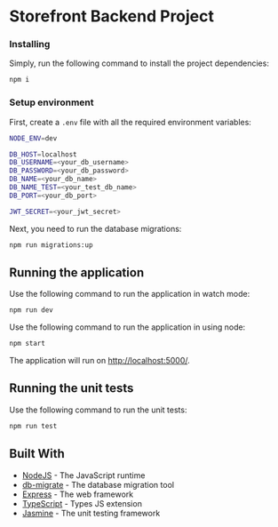 # Storefront Backend Project

### Installing

Simply, run the following command to install the project dependencies:

```bash
npm i
```

### Setup environment

First, create a `.env` file with all the required environment variables:

```bash
NODE_ENV=dev

DB_HOST=localhost
DB_USERNAME=<your_db_username>
DB_PASSWORD=<your_db_password>
DB_NAME=<your_db_name>
DB_NAME_TEST=<your_test_db_name>
DB_PORT=<your_db_port>

JWT_SECRET=<your_jwt_secret>
```

Next, you need to run the database migrations:

```bash
npm run migrations:up
```

## Running the application

Use the following command to run the application in watch mode:

```bash
npm run dev
```

Use the following command to run the application in using node:

```bash
npm start
```

The application will run on <http://localhost:5000/>.

## Running the unit tests

Use the following command to run the unit tests:

```bash
npm run test
```

## Built With

- [NodeJS](https://nodejs.org/) - The JavaScript runtime
- [db-migrate](https://db-migrate.readthedocs.io/en/latest/) - The database migration tool
- [Express](https://expressjs.com) - The web framework
- [TypeScript](https://www.typescriptlang.org/) - Types JS extension
- [Jasmine](https://jasmine.github.io/) - The unit testing framework
